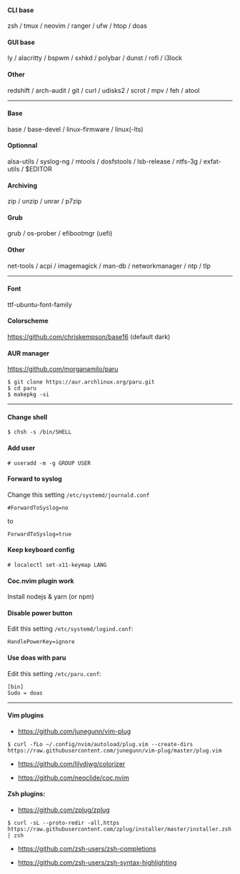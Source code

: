 #### CLI base
zsh / tmux / neovim / ranger / ufw / htop / doas
 
#### GUI base
ly / alacritty / bspwm / sxhkd / polybar / dunst / rofi / i3lock

#### Other
redshift / arch-audit / git / curl / udisks2 / scrot / mpv / feh / atool

---
#### Base
base / base-devel / linux-firmware / linux(-lts)

#### Optionnal
alsa-utils / syslog-ng / mtools / dosfstools / lsb-release / ntfs-3g / exfat-utils / $EDITOR

#### Archiving
zip / unzip / unrar / p7zip

#### Grub
grub / os-prober / efibootmgr (uefi)

#### Other
net-tools / acpi / imagemagick / man-db / networkmanager / ntp / tlp

---
#### Font
ttf-ubuntu-font-family

#### Colorscheme
https://github.com/chriskempson/base16 (default dark)

#### AUR manager
https://github.com/morganamilo/paru
```
$ git clone https://aur.archlinux.org/paru.git
$ cd paru
$ makepkg -si
```

---
#### Change shell
```
$ chsh -s /bin/SHELL
```

#### Add user
```
# useradd -m -g GROUP USER
```

#### Forward to syslog
Change this setting `/etc/systemd/journald.conf`
```
#ForwardToSyslog=no
```
to
```
ForwardToSyslog=true
```

#### Keep keyboard config
```
# localectl set-x11-keymap LANG
```

#### Coc.nvim plugin work
Install nodejs & yarn (or npm)

#### Disable power button
Edit this setting `/etc/systemd/logind.conf`:
```
HandlePowerKey=ignore
```

#### Use doas with paru
Edit this setting `/etc/paru.conf`:
```
[bin]
Sudo = doas
```

---
#### Vim plugins
- https://github.com/junegunn/vim-plug
```
$ curl -fLo ~/.config/nvim/autoload/plug.vim --create-dirs https://raw.githubusercontent.com/junegunn/vim-plug/master/plug.vim
```

- https://github.com/lilydjwg/colorizer

- https://github.com/neoclide/coc.nvim

#### Zsh plugins:
- https://github.com/zplug/zplug
```
$ curl -sL --proto-redir -all,https https://raw.githubusercontent.com/zplug/installer/master/installer.zsh | zsh
```

- https://github.com/zsh-users/zsh-completions

- https://github.com/zsh-users/zsh-syntax-highlighting
